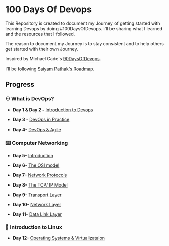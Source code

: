 # 100 Days Of Devops
This Repository is created to document my Journey of getting started with learning Devops by doing #100DaysOfDevops. I'll be sharing what I learned and the resources that I followed.

The reason to document my Journey is to stay consistent and to help others get started with their own Journey.

Inspired by Michael Cade's [90DaysOfDevops](https://github.com/MichaelCade/90DaysOfDevOps).

I'll be following [Saiyam Pathak's Roadmap](https://www.youtube.com/c/saiyam911).

## Progress


### ♾️ What is DevOps?


* **Day 1 & Day 2 -** [Introduction to Devops](Progress/Day1%26Day2.md)

* **Day 3 -** [DevOps in Practice](Progress/Day3.md)

* **Day 4-** [DevOps & Agile](Progress/Day4.md)

### ⌨️ Computer Networking
* **Day 5-** [Introduction](Progress/Day5.md)

* **Day 6-** [The OSI model](Progress/Day6.md)

* **Day 7-** [Network Protocols](Progress/Day7.md)

* **Day 8-** [The TCP/ IP Model](Progress/Day8.md)

* **Day 9-** [Transport Layer](Progress/Day9.md)

* **Day 10-** [Network Layer](Progress/Day10.md)

* **Day 11-** [Data Link Layer](Progress/Day11.md)

### 🐧 Introduction to Linux
* **Day 12-** [Operating Systems & Virtualizataion](Progress/Day12.md)


